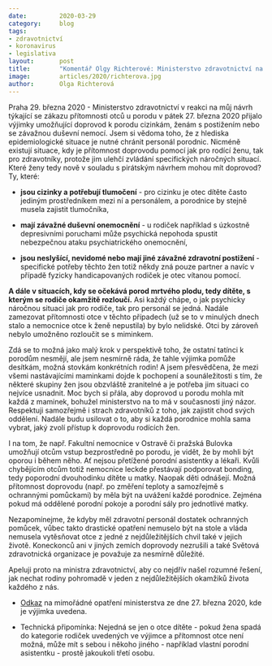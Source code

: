 ```yaml
---
date:         2020-03-29
category:     blog
tags:
- zdravotnictví
- koronavirus
- legislativa
layout:       post
title:        "Komentář Olgy Richterové: Ministerstvo zdravotnictví na můj návrh umožnilo doprovod u porodu ve výjimečných případech. Nechte přítomnost otců u porodu na uvážení porodnic!"
image:        articles/2020/richterova.jpg
author:       Olga Richterová
--- 
```



Praha 29. března 2020 - Ministerstvo zdravotnictví v reakci na můj návrh týkající se zákazu přítomnosti otců u porodu v pátek 27. března 2020 přijalo výjimky umožňující doprovod k porodu cizinkám, ženám s postižením nebo se závažnou duševní nemocí. Jsem si vědoma toho, že z hlediska epidemiologické situace je nutné chránit personál porodnic. Nicméně existují situace, kdy je přítomnost doprovodu pomocí jak pro rodící ženu, tak pro zdravotníky, protože jim ulehčí zvládání specifických náročných situací. Které ženy tedy nově v souladu s pirátským návrhem mohou mít doprovod? Ty, které:

* **jsou cizinky a potřebují tlumočení** - pro cizinku je otec dítěte často jediným prostředníkem mezi ní a personálem, a porodnice by stejně musela zajistit tlumočníka,

* **mají závažné duševní onemocnění** - u rodiček například s úzkostně depresivními poruchami může psychická nepohoda spustit nebezpečnou ataku psychiatrického onemocnění,

* **jsou neslyšící, nevidomé nebo mají jiné závažné zdravotní postižení** - specifické potřeby těchto žen totiž někdy zná pouze partner a navíc v případě fyzicky handicapovaných rodiček je otec vítanou pomocí.

**A dále v situacích, kdy se očekává porod mrtvého plodu, tedy dítěte, s kterým se rodiče okamžitě rozloučí.** Asi každý chápe, o jak psychicky náročnou situaci jak pro rodiče, tak pro personál se jedná. Nadále zamezovat přítomnosti otce v těchto případech (už se to v minulých dnech stalo a nemocnice otce k ženě nepustila) by bylo nelidské. Otci by zároveň nebylo umožněno rozloučit se s miminkem.

Zdá se to možná jako malý krok v perspektivě toho, že ostatní tatínci k porodům nesmějí, ale jsem nesmírně ráda, že tahle výjimka pomůže desítkám, možná stovkám konkrétních rodin! A jsem přesvědčena, že mezi všemi nastávajícími maminkami dojde k pochopení a sounáležitosti s tím, že některé skupiny žen jsou obzvláště zranitelné a je potřeba jim situaci co nejvíce usnadnit. Moc bych si přála, aby doprovod u porodu mohla mít každá z maminek, bohužel ministerstvo na to má v současnosti jiný názor. Respektuji samozřejmě i strach zdravotníků z toho, jak zajistit chod svých oddělení. Nadále budu usilovat o to, aby si každá porodnice mohla sama vybrat, jaký zvolí přístup k doprovodu rodících žen. 

I na tom, že např. Fakultní nemocnice v Ostravě či pražská Bulovka umožňují otcům vstup bezprostředně po porodu, je vidět, že by mohli být oporou i během něho. Ať nejsou přetížené porodní asistentky a lékaři. Kvůli chybějícím otcům totiž nemocnice leckde přestávají podporovat bonding, tedy poporodní dvouhodinku dítěte u matky. Naopak děti odnášejí. Možná přítomnost doprovodu (např. po změření teploty a samozřejmě s ochrannými pomůckami) by měla být na uvážení každé porodnice. Zejména pokud má oddělené porodní pokoje a porodní sály pro jednotlivé matky. 

Nezapomínejme, že kdyby měl zdravotní personál dostatek ochranných pomůcek, vůbec takto drastické opatření nemuselo být na stole a vláda nemusela vytěsňovat otce z jedné z nejdůležitějších chvil také v jejich životě. Koneckonců ani v jiných zemích doprovody nezrušili a také Světová zdravotnická organizace je považuje za nesmírně důležité.

Apeluji proto na ministra zdravotnictví, aby co nejdřív našel rozumné řešení, jak nechat rodiny pohromadě v jeden z nejdůležitějších okamžiků života každého z nás.

* [Odkaz](https://www.mzcr.cz/dokumenty/mimoradne-opatreni-zakaz-navstev-pacientu-v-zdravotnickych-zarizenichs-vyjim_18840_4135_1.html) na mimořádné opatření ministerstva ze dne 27. března 2020, kde je výjimka uvedena.

* Technická připomínka: Nejedná se jen o otce dítěte - pokud žena spadá do kategorie rodiček uvedených ve výjimce a přítomnost otce není možná, může mít s sebou i někoho jiného - například vlastní porodní asistentku - prostě jakoukoli třetí osobu.
